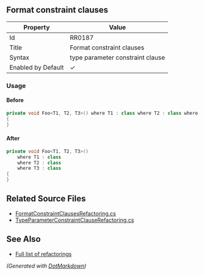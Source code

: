 ## Format constraint clauses

| Property           | Value                            |
| ------------------ | -------------------------------- |
| Id                 | RR0187                           |
| Title              | Format constraint clauses        |
| Syntax             | type parameter constraint clause |
| Enabled by Default | &#x2713;                         |

### Usage

#### Before

```csharp
private void Foo<T1, T2, T3>() where T1 : class where T2 : class where T3 : class
{
}
```

#### After

```csharp
private void Foo<T1, T2, T3>()
    where T1 : class
    where T2 : class
    where T3 : class
{
}
```

## Related Source Files

* [FormatConstraintClausesRefactoring.cs](../../src/Refactorings/CSharp/Refactorings/FormatConstraintClausesRefactoring.cs)
* [TypeParameterConstraintClauseRefactoring.cs](../../src/Refactorings/CSharp/Refactorings/TypeParameterConstraintClauseRefactoring.cs)

## See Also

* [Full list of refactorings](Refactorings.md)

*\(Generated with [DotMarkdown](http://github.com/JosefPihrt/DotMarkdown)\)*